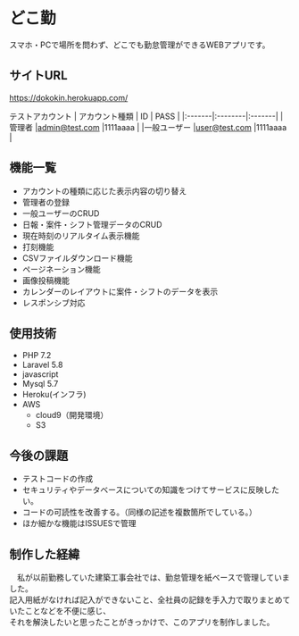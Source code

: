 # どこ勤  
スマホ・PCで場所を問わず、どこでも勤怠管理ができるWEBアプリです。

## サイトURL
<https://dokokin.herokuapp.com/>  

テストアカウント
| アカウント種類 | ID | PASS |
|:-------|:--------|:-------|
|管理者    |admin@test.com    |1111aaaa    |
|一般ユーザー    |user@test.com    |1111aaaa    |

## 機能一覧
* アカウントの種類に応じた表示内容の切り替え
* 管理者の登録
* 一般ユーザーのCRUD
* 日報・案件・シフト管理データのCRUD
* 現在時刻のリアルタイム表示機能
* 打刻機能
* CSVファイルダウンロード機能
* ページネーション機能
* 画像投稿機能
* カレンダーのレイアウトに案件・シフトのデータを表示
* レスポンシブ対応

## 使用技術
* PHP 7.2
* Laravel 5.8
* javascript
* Mysql 5.7
* Heroku(インフラ)
* AWS
    * cloud9（開発環境）
    * S3

## 今後の課題
* テストコードの作成
* セキュリティやデータベースについての知識をつけてサービスに反映したい。
* コードの可読性を改善する。（同様の記述を複数箇所でしている。）
* ほか細かな機能はISSUESで管理

## 制作した経緯
　私が以前勤務していた建築工事会社では、勤怠管理を紙ベースで管理していました。  
記入用紙がなければ記入ができないこと、全社員の記録を手入力で取りまとめていたことなどを不便に感じ、  
それを解決したいと思ったことがきっかけで、このアプリを制作しました。
